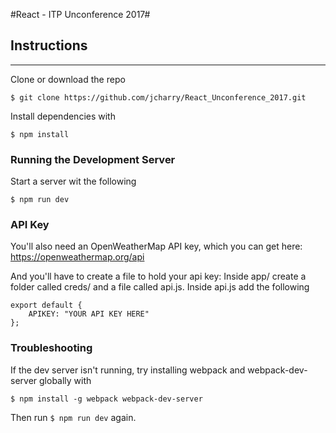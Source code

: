 #React - ITP Unconference 2017#

## Instructions ##
---
Clone or download the repo
```
$ git clone https://github.com/jcharry/React_Unconference_2017.git
```

Install dependencies with
```
$ npm install
```

### Running the Development Server ###
Start a server wit the following
```
$ npm run dev
```

### API Key ###
You'll also need an OpenWeatherMap API key, which you can get here:
https://openweathermap.org/api

And you'll have to create a file to hold your api key:
Inside app/ create a folder called creds/ and a file called api.js. 
Inside api.js add the following
```
export default {
    APIKEY: "YOUR API KEY HERE"
};
```

### Troubleshooting ###
If the dev server isn't running,
try installing webpack and webpack-dev-server globally with
```
$ npm install -g webpack webpack-dev-server
```
Then run ```$ npm run dev``` again.

